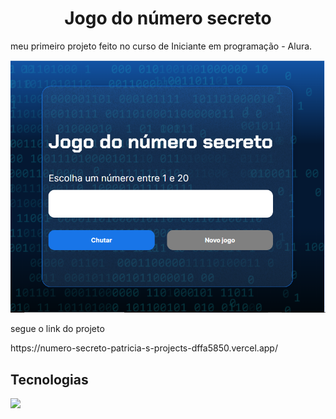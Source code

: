 <h1 align="center"> Jogo do número secreto </h1>
<p>meu primeiro projeto feito no curso de Iniciante em programação - Alura.</p>
<p></p>
<img src="2024-07-18 133226.png">
<p>segue o link do projeto</p>
https://numero-secreto-patricia-s-projects-dffa5850.vercel.app/

## Tecnologias 
<img src="https://github.com/patriciapereira1/numero-secreto/assets/170562818/e6616394-cd2b-4a99-a6d9-d24a3770aa98">
